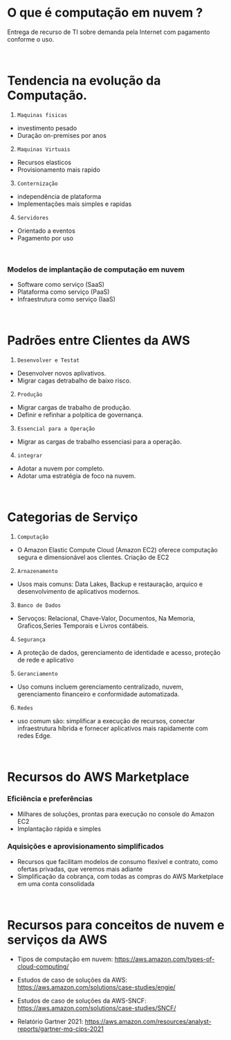 # O que é computação em nuvem ?

Entrega de recurso de TI sobre demanda pela Internet com pagamento conforme o uso.


    
<br>

# Tendencia na evolução da Computação.

1. `Maquinas fisicas`
-   investimento pesado 
-   Duração on-premises por anos

2. `Maquinas Virtuais`
-   Recursos elasticos
-   Provisionamento mais rapido

3. `Conternização`
-   independência de plataforma
-   Implementações mais simples e rapidas 

4. `Servidores`
-   Orientado a eventos 
-   Pagamento por uso 

<br>

### Modelos de implantação de computação em nuvem

-   Software como serviço (SaaS)
-   Plataforma como serviço (PaaS)
-   Infraestrutura como serviço (IaaS)

<br>


# Padrões entre Clientes da AWS 

1. `Desenvolver e Testat`
-   Desenvolver novos aplivativos.
-   Migrar cagas detrabalho de baixo risco.

2. `Produção`
-   Migrar cargas de trabalho de produção.
-   Definir e refinhar a polpitica de governança.

3. `Essencial para a Operação`
-   Migrar as cargas de trabalho essenciasi para a operação.

4. `integrar`
-    Adotar a nuvem por completo.
-    Adotar uma estratégia de foco na nuvem.


<br>

# Categorias de Serviço

1. `Computação`
-   O Amazon Elastic Compute Cloud (Amazon EC2) oferece computação segura e dimensionável aos clientes. Criação de EC2

2. `Arnazenamento`
-   Usos mais comuns: Data Lakes, Backup e restauração, arquico e desenvolvimento de aplicativos modernos.

3. `Banco de Dados`
-   Servoços: Relacional, Chave-Valor, Documentos, Na Memoria, Graficos,Series Temporais e Livros contábeis.

4. `Segurança`
-    A proteção de dados, gerenciamento de identidade e acesso, proteção de rede e aplicativo

5. `Geranciamento`
-    Uso comuns incluem gerenciamento centralizado, nuvem, gerenciamento financeiro e conformidade automatizada. 

6. `Redes`
-    uso comum são: simplificar a execução de recursos, conectar infraestrutura híbrida e fornecer aplicativos mais rapidamente com redes Edge.

<br>


# Recursos do AWS Marketplace

### Eficiência e preferências	
-   Milhares de soluções, prontas para execução no console do Amazon EC2
-   Implantação rápida e simples

### Aquisições e aprovisionamento simplificados
-   Recursos que facilitam modelos de consumo flexível e contrato, como ofertas privadas, que veremos mais adiante
-   Simplificação da cobrança, com todas as compras do AWS Marketplace em uma conta consolidada

<br>


# Recursos para conceitos de nuvem e serviços da AWS

-   Tipos de computação em nuvem: https://aws.amazon.com/types-of-cloud-computing/

-   Estudos de caso de soluções da AWS: https://aws.amazon.com/solutions/case-studies/engie/

-   Estudos de caso de soluções da AWS-SNCF: https://aws.amazon.com/solutions/case-studies/SNCF/

-   Relatório Gartner 2021: https://aws.amazon.com/resources/analyst-reports/gartner-mq-cips-2021